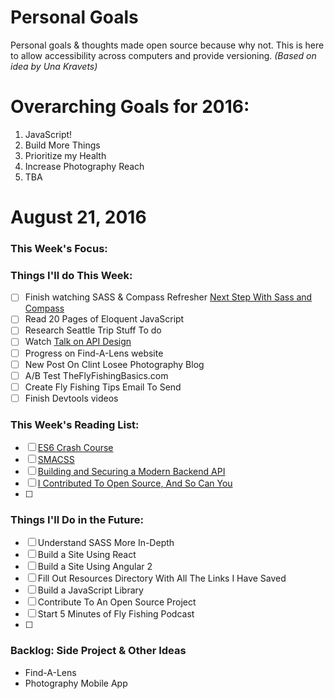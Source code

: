 Personal Goals
==============

Personal goals &amp; thoughts made open source because why not. This is here to allow accessibility across computers and provide versioning. _(Based on idea by Una Kravets)_

# Overarching Goals for 2016:
1. JavaScript!
2. Build More Things
3. Prioritize my Health
4. Increase Photography Reach
5. TBA

# August 21, 2016

### This Week's Focus: 

### Things I'll do This Week:

- [ ] Finish watching SASS &amp; Compass Refresher [Next Step With Sass and Compass](https://www.sitepoint.com/premium/courses/the-next-step-with-sass-and-compass-2863/lesson/4/step/3)
- [ ] Read 20 Pages of Eloquent JavaScript
- [ ] Research Seattle Trip Stuff To do
- [ ] Watch [Talk on API Design](http://2016.cascadiafest.org/speakers/bryan-hughes/)
- [ ] Progress on Find-A-Lens website
- [ ] New Post On Clint Losee Photography Blog
- [ ] A/B Test TheFlyFishingBasics.com
- [ ] Create Fly Fishing Tips Email To Send
- [ ] Finish Devtools videos

### This Week's Reading List:

- [ ] [ES6 Crash Course](https://laracasts.com/series/es6-cliffsnotes)
- [ ] [SMACSS](https://smacss.com/book/)
- [ ] [Building and Securing a Modern Backend API](https://scotch.io/tutorials/building-and-securing-a-modern-backend-api)
- [ ] [I Contributed To Open Source, And So Can You](https://www.smashingmagazine.com/2016/08/contributing-open-source/) 
- [ ]

### Things I'll Do in the Future:
- [ ] Understand SASS More In-Depth
- [ ] Build a Site Using React
- [ ] Build a Site Using Angular 2
- [ ] Fill Out Resources Directory With All The Links I Have Saved
- [ ] Build a JavaScript Library
- [ ] Contribute To An Open Source Project
- [ ] Start 5 Minutes of Fly Fishing Podcast
- [ ] 

### Backlog: Side Project &amp; Other Ideas
* Find-A-Lens
* Photography Mobile App